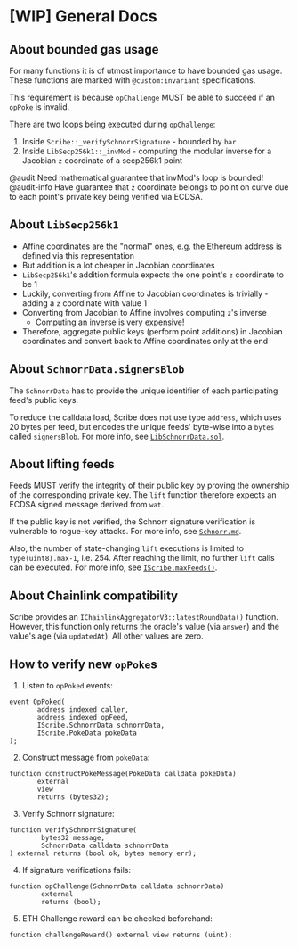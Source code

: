 # [WIP] General Docs

## About bounded gas usage

For many functions it is of utmost importance to have bounded gas usage.
These functions are marked with `@custom:invariant` specifications.

This requirement is because `opChallenge` MUST be able to succeed if an `opPoke`
is invalid.

There are two loops being executed during `opChallenge`:
1. Inside `Scribe::_verifySchnorrSignature` - bounded by `bar`
2. Inside `LibSecp256k1::_invMod` - computing the modular inverse for a Jacobian
   `z` coordinate of a secp256k1 point

@audit Need mathematical guarantee that invMod's loop is bounded!
@audit-info Have guarantee that `z` coordinate belongs to point on curve due to
            each point's private key being verified via ECDSA.


## About `LibSecp256k1`

- Affine coordinates are the "normal" ones, e.g. the Ethereum address is defined
  via this representation
- But addition is a lot cheaper in Jacobian coordinates
- `LibSecp256k1`'s addition formula expects the one point's `z` coordinate to
  be 1
- Luckily, converting from Affine to Jacobian coordinates is trivially - adding
  a `z` coordinate with value 1
- Converting from Jacobian to Affine involves computing `z`'s inverse
    - Computing an inverse is very expensive!
- Therefore, aggregate public keys (perform point additions) in Jacobian
  coordinates and convert back to Affine coordinates only at the end


## About `SchnorrData.signersBlob`

The `SchnorrData` has to provide the unique identifier of each participating
feed's public keys.

To reduce the calldata load, Scribe does not use type `address`, which uses 20
bytes per feed, but encodes the unique feeds' byte-wise into a `bytes` called
`signersBlob`. For more info, see [`LibSchnorrData.sol`](../src/libs/LibSchnorrData.sol).


## About lifting feeds

Feeds MUST verify the integrity of their public key by proving the ownership of
the corresponding private key. The `lift` function therefore expects an ECDSA
signed message derived from `wat`.

If the public key is not verified, the Schnorr signature verification is
vulnerable to rogue-key attacks. For more info, see [`Schnorr.md`](./Schnorr.md#key-aggregation-for-multisignatures).

Also, the number of state-changing `lift` executions is limited to
`type(uint8).max-1`, i.e. 254. After reaching the limit, no further `lift` calls
can be executed. For more info, see [`IScribe.maxFeeds()`](../src/IScribe.sol).


## About Chainlink compatibility

Scribe provides an `IChainlinkAggregatorV3::latestRoundData()` function.
However, this function only returns the oracle's value (via `answer`) and the
value's age (via `updatedAt`). All other values are zero.


## How to verify new `opPoke`s

1. Listen to `opPoked` events:
```solidity
event OpPoked(
       address indexed caller,
       address indexed opFeed,
       IScribe.SchnorrData schnorrData,
       IScribe.PokeData pokeData
);
```

2. Construct message from `pokeData`:
```solidity
function constructPokeMessage(PokeData calldata pokeData)
       external
       view
       returns (bytes32);
```

3. Verify Schnorr signature:
```solidity
function verifySchnorrSignature(
        bytes32 message,
        SchnorrData calldata schnorrData
) external returns (bool ok, bytes memory err);
```

4. If signature verifications fails:
```solidity
function opChallenge(SchnorrData calldata schnorrData)
        external
        returns (bool);
```

5. ETH Challenge reward can be checked beforehand:
```solidity
function challengeReward() external view returns (uint);
```
